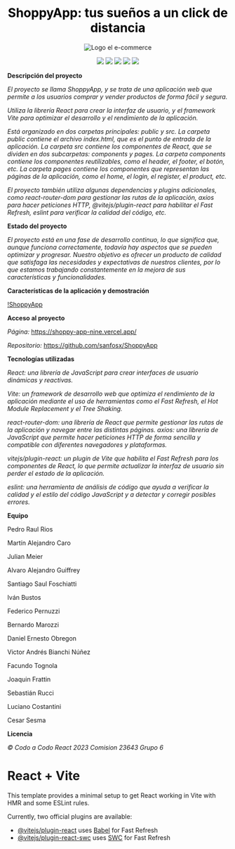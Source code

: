 <h1 align="center">
  <span style="color:black">ShoppyApp: tus sueños a un click de distancia</span>
</h1>

<div align="center">
  <img src="https://shoppy-app-nine.vercel.app/assets/logoShoppyApp-1584910d.svg" alt="Logo el e-commerce" />
</div>

<p align="center">
   <img src="https://img.shields.io/badge/STATUS-EN%20DESAROLLO-green">
   <img src="https://img.shields.io/github/issues/sanfosx/ShoppyApp">
   <img src="https://img.shields.io/github/stars/sanfosx/ShoppyApp">
   <img src="https://img.shields.io/github/forks/sanfosx/ShoppyApp">
   <img src="https://img.shields.io/github/license/sanfosx/ShoppyApp">
   </p>

**Descripción del proyecto**

*El proyecto se llama ShoppyApp, y se trata de una aplicación web que permite a los usuarios comprar y vender productos de forma fácil y segura.*


*Utiliza la librería React para crear la interfaz de usuario, y el framework Vite para optimizar el desarrollo y el rendimiento de la aplicación.*


*Está organizado en dos carpetas principales: public y src. La carpeta public contiene el archivo index.html, que es el punto de entrada de la aplicación. La carpeta src contiene los componentes de React, que se dividen en dos subcarpetas: components y pages. La carpeta components contiene los componentes reutilizables, como el header, el footer, el botón, etc. La carpeta pages contiene los componentes que representan las páginas de la aplicación, como el home, el login, el register, el product, etc.*


*El proyecto también utiliza algunas dependencias y plugins adicionales, como react-router-dom para gestionar las rutas de la aplicación, axios para hacer peticiones HTTP, @vitejs/plugin-react para habilitar el Fast Refresh, eslint para verificar la calidad del código, etc.*

**Estado del proyecto**

*El proyecto está en una fase de desarrollo continuo, lo que significa que, aunque funciona correctamente, todavía hay aspectos que se pueden optimizar y progresar. Nuestro objetivo es ofrecer un producto de calidad que satisfaga las necesidades y expectativas de nuestros clientes, por lo que estamos trabajando constantemente en la mejora de sus características y funcionalidades.*

**Características de la aplicación y demostración**

[!ShoppyApp](https://www.youtube.com/watch?v=k0R0oHpNfL4)


**Acceso al proyecto**

*Página:* https://shoppy-app-nine.vercel.app/

*Repositorio:* https://github.com/sanfosx/ShoppyApp

**Tecnologías utilizadas**

*React: una librería de JavaScript para crear interfaces de usuario dinámicas y reactivas.*


*Vite: un framework de desarrollo web que optimiza el rendimiento de la aplicación mediante el uso de herramientas como el Fast Refresh, el Hot Module Replacement y el Tree Shaking.*


*react-router-dom: una librería de React que permite gestionar las rutas de la aplicación y navegar entre las distintas páginas.
axios: una librería de JavaScript que permite hacer peticiones HTTP de forma sencilla y compatible con diferentes navegadores y plataformas.*


*vitejs/plugin-react: un plugin de Vite que habilita el Fast Refresh para los componentes de React, lo que permite actualizar la interfaz de usuario sin perder el estado de la aplicación.*


*eslint: una herramienta de análisis de código que ayuda a verificar la calidad y el estilo del código JavaScript y a detectar y corregir posibles errores.*

**Equipo**


Pedro Raul Rios


Martín Alejandro Caro


Julian	Meier


Alvaro Alejandro	Guiffrey


Santiago Saul	Foschiatti


Iván	Bustos


Federico	Pernuzzi


Bernardo	Marozzi


Daniel Ernesto Obregon


Victor Andrés	Bianchi Núñez


Facundo	Tognola


Joaquin	Frattin


Sebastián	Rucci


Luciano	Costantini


Cesar	Sesma

**Licencia**

*© Codo a Codo React 2023 Comision 23643 Grupo 6*

# React + Vite

This template provides a minimal setup to get React working in Vite with HMR and some ESLint rules.

Currently, two official plugins are available:

- [@vitejs/plugin-react](https://github.com/vitejs/vite-plugin-react/blob/main/packages/plugin-react/README.md) uses [Babel](https://babeljs.io/) for Fast Refresh
- [@vitejs/plugin-react-swc](https://github.com/vitejs/vite-plugin-react-swc) uses [SWC](https://swc.rs/) for Fast Refresh
